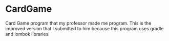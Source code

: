 # CardGame
Card Game program that my professor made me program.
This is the improved version that I submitted to him because this program uses gradle and lombok libraries.

